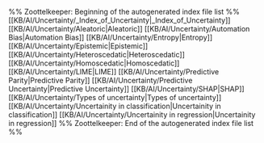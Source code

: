 %% Zoottelkeeper: Beginning of the autogenerated index file list  %%
 [[KB/AI/Uncertainty/_Index_of_Uncertainty|_Index_of_Uncertainty]]
 [[KB/AI/Uncertainty/Aleatoric|Aleatoric]]
 [[KB/AI/Uncertainty/Automation Bias|Automation Bias]]
 [[KB/AI/Uncertainty/Entropy|Entropy]]
 [[KB/AI/Uncertainty/Epistemic|Epistemic]]
 [[KB/AI/Uncertainty/Heteroscedatic|Heteroscedatic]]
 [[KB/AI/Uncertainty/Homoscedatic|Homoscedatic]]
 [[KB/AI/Uncertainty/LIME|LIME]]
 [[KB/AI/Uncertainty/Predictive Parity|Predictive Parity]]
 [[KB/AI/Uncertainty/Predictive Uncertainty|Predictive Uncertainty]]
 [[KB/AI/Uncertainty/SHAP|SHAP]]
 [[KB/AI/Uncertainty/Types of uncertainty|Types of uncertainty]]
 [[KB/AI/Uncertainty/Uncertainity in classification|Uncertainity in classification]]
 [[KB/AI/Uncertainty/Uncertainity in regression|Uncertainity in regression]]
%% Zoottelkeeper: End of the autogenerated index file list  %%
